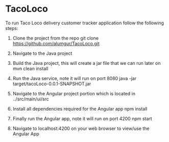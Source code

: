 # TacoLoco

To run Taco Loco delivery customer tracker application follow the following steps:

1. Clone the project from the repo
git clone https://github.com/alumgur/TacoLoco.git

2. Navigate to the Java project

2. Build the Java project, this will create a jar file that we can run later on
mvn clean install

3. Run the Java service, note it will run on port 8080
java -jar target/tacoLoco-0.0.1-SNAPSHOT.jar

5. Navigate to the Angular project portion which is located in ../src/main/ui/src

4. Install all dependencies required for the Angular app
npm install

7. Finally run the Angular app, note it will run on port 4200
npm start

8. Navigate to localhost:4200 on your web browser to view/use the Angular App

